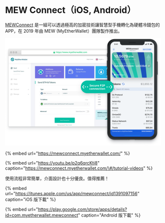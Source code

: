 # MEW Connect（iOS, Android）

[MEWConnect](https://mewconnect.myetherwallet.com/#/) 是一組可以透過極高的加密技術讓智慧型手機轉化為硬體冷錢包的 APP，在 2019 年由 MEW \(MyEtherWallet）團隊製作推出。

![](../.gitbook/assets/image%20%289%29.png)

{% embed url="https://mewconnect.myetherwallet.com/" %}

{% embed url="https://youtu.be/p2q6qrcKtj8" caption="https://mewconnect.myetherwallet.com/\#/tutorial-videos" %}

使用流程非常簡單，介面設計也十分優良。值得推薦！

{% embed url="https://itunes.apple.com/us/app/mewconnect/id1391097156" caption="iOS 版下載" %}

{% embed url="https://play.google.com/store/apps/details?id=com.myetherwallet.mewconnect" caption="Android 版下載" %}



